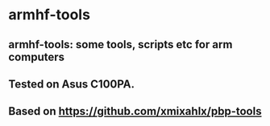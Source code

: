 # armhf-tools

## armhf-tools: some tools, scripts etc for arm computers
## Tested on Asus C100PA.

## Based on https://github.com/xmixahlx/pbp-tools
